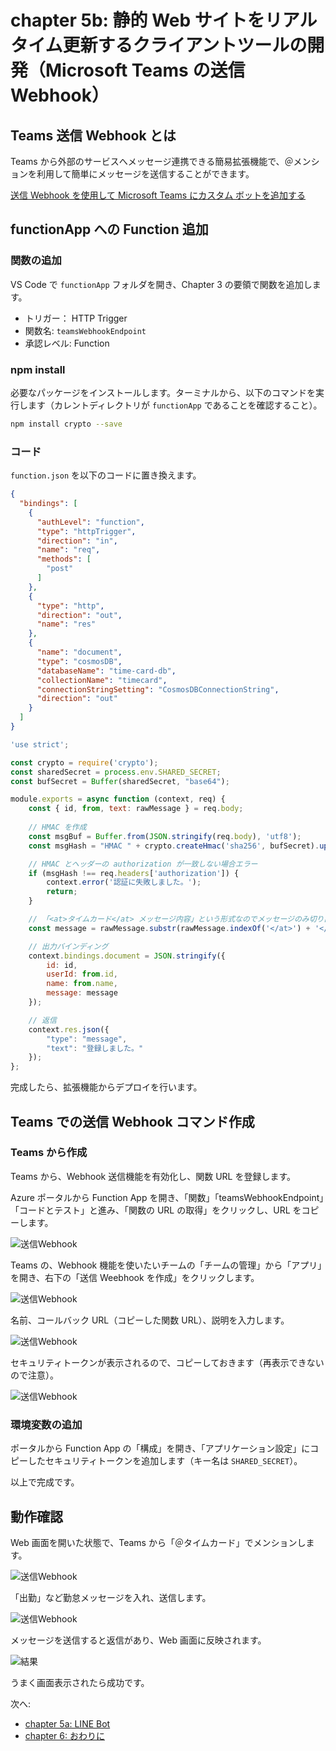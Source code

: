 # chapter 5b: 静的 Web サイトをリアルタイム更新するクライアントツールの開発（Microsoft Teams の送信 Webhook）

## Teams 送信 Webhook とは

Teams から外部のサービスへメッセージ連携できる簡易拡張機能で、＠メンションを利用して簡単にメッセージを送信することができます。

[送信 Webhook を使用して Microsoft Teams にカスタム ボットを追加する](https://docs.microsoft.com/ja-jp/microsoftteams/platform/webhooks-and-connectors/how-to/add-outgoing-webhook)

## functionApp への Function 追加

### 関数の追加
VS Code で `functionApp` フォルダを開き、Chapter 3 の要領で関数を追加します。

- トリガー： HTTP Trigger
- 関数名: `teamsWebhookEndpoint`
- 承認レベル: Function

### npm install

必要なパッケージをインストールします。ターミナルから、以下のコマンドを実行します（カレントディレクトリが `functionApp` であることを確認すること）。

```bash
npm install crypto --save
```

### コード
`function.json` を以下のコードに置き換えます。

```json
{
  "bindings": [
    {
      "authLevel": "function",
      "type": "httpTrigger",
      "direction": "in",
      "name": "req",
      "methods": [
        "post"
      ]
    },
    {
      "type": "http",
      "direction": "out",
      "name": "res"
    },
    {
      "name": "document",
      "type": "cosmosDB",
      "databaseName": "time-card-db",
      "collectionName": "timecard",
      "connectionStringSetting": "CosmosDBConnectionString",
      "direction": "out"
    }
  ]
}
```


```js
'use strict';

const crypto = require('crypto');
const sharedSecret = process.env.SHARED_SECRET;
const bufSecret = Buffer(sharedSecret, "base64");

module.exports = async function (context, req) {
    const { id, from, text: rawMessage } = req.body;
    
    // HMAC を作成
    const msgBuf = Buffer.from(JSON.stringify(req.body), 'utf8');
    const msgHash = "HMAC " + crypto.createHmac('sha256', bufSecret).update(msgBuf).digest("base64");

    // HMAC とヘッダーの authorization が一致しない場合エラー
    if (msgHash !== req.headers['authorization']) {
        context.error('認証に失敗しました。');
        return;
    }

    // 「<at>タイムカード</at> メッセージ内容」という形式なのでメッセージのみ切り出す
    const message = rawMessage.substr(rawMessage.indexOf('</at>') + '</at>'.length).replace('&nbsp;', ' ').trim();

    // 出力バインディング
    context.bindings.document = JSON.stringify({
        id: id,
        userId: from.id,
        name: from.name,
        message: message
    });

    // 返信
    context.res.json({
        "type": "message",
        "text": "登録しました。"
    });
};
```


完成したら、拡張機能からデプロイを行います。

## Teams での送信 Webhook コマンド作成

### Teams から作成
Teams から、Webhook 送信機能を有効化し、関数 URL を登録します。

Azure ポータルから Function App を開き、「関数」「teamsWebhookEndpoint」「コードとテスト」と進み、「関数の URL の取得」をクリックし、URL をコピーします。

![送信Webhook](../images/05b-teams-webhook-01.png)

Teams の、Webhook 機能を使いたいチームの「チームの管理」から「アプリ」を開き、右下の「送信 Weebhook を作成」をクリックします。

![送信Webhook](../images/05b-teams-webhook-02.png)


名前、コールバック URL（コピーした関数 URL）、説明を入力します。

![送信Webhook](../images/05b-teams-webhook-03.png)


セキュリティトークンが表示されるので、コピーしておきます（再表示できないので注意）。

![送信Webhook](../images/05b-teams-webhook-04.png)


### 環境変数の追加

ポータルから Function App の「構成」を開き、「アプリケーション設定」にコピーしたセキュリティトークンを追加します（キー名は `SHARED_SECRET`）。


以上で完成です。

## 動作確認

Web 画面を開いた状態で、Teams から「＠タイムカード」でメンションします。

![送信Webhook](../images/05b-teams-webhook-05.png)

「出勤」など勤怠メッセージを入れ、送信します。

![送信Webhook](../images/05b-teams-webhook-06.png)

メッセージを送信すると返信があり、Web 画面に反映されます。

![結果](../images/05-result.png)

うまく画面表示されたら成功です。

次へ: 

- [chapter 5a: LINE Bot](chap5a_line_bot.md)
- [chapter 6: おわりに](chap6_conclusion.md)
